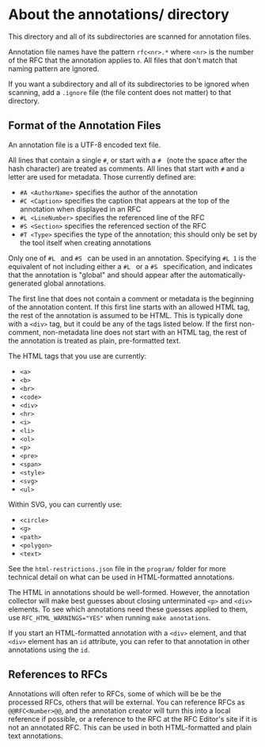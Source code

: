 # About the annotations/ directory

This directory and all of its subdirectories are scanned for annotation files.

Annotation file names have the pattern `rfc<nr>.*` where `<nr>` is the number of the RFC that the annotation applies to. All files that don't match that naming pattern are ignored.

If you want a subdirectory and all of its subdirectories to be ignored when scanning, add a `.ignore` file (the file content does not matter) to that directory.

## Format of the Annotation Files

An annotation file is a UTF-8 encoded text file.

All lines that contain a single `#`, or start with a `# ` (note the space after the hash character) are treated as comments.
All lines that start with `#` and a letter are used for metadata. Those currently defined are:

* `#A <AuthorName>` specifies the author of the annotation
* `#C <Caption>` specifies the caption that appears at the top of the annotation when displayed in an RFC
* `#L <LineNumber>` specifies the referenced line of the RFC
* `#S <Section>`  specifies the referenced section of the RFC
* `#T <Type>`  specifies the type of the annotation; this should only be set by the tool itself when creating annotations

Only one of `#L ` and `#S ` can be used in an annotation.
Specifying `#L 1` is the equivalent of not including either a `#L ` or a `#S ` specification,
and indicates that the annotation is "global" and should appear after the automatically-generated
global annotations.

The first line that does not contain a comment or metadata is the beginning of the annotation content.
If this first line starts with an allowed HTML tag, the rest of the annotation is assumed to be HTML.
This is typically done with a `<div>` tag, but it could be any of the tags listed below.
If the first non-comment, non-metadata line does not start with an HTML tag, the rest of the annotation is treated as plain, pre-formatted text.

The HTML tags that you use are currently:

- `<a>`
- `<b>`
- `<br>`
- `<code>`
- `<div>`
- `<hr>`
- `<i>`
- `<li>`
- `<ol>`
- `<p>`
- `<pre>`
- `<span>`
- `<style>`
- `<svg>`
- `<ul>`

Within SVG, you can currently use:

- `<circle>`
- `<g>`
- `<path>`
- `<polygon>`
- `<text>`

See the `html-restrictions.json` file in the `program/` folder for more technical detail on what can be used in HTML-formatted annotations.

The HTML in annotations should be well-formed.
However, the annotation collector will make best guesses about closing unterminated `<p>` and `<div>` elements.
To see which annotations need these guesses applied to them, use `RFC_HTML_WARNINGS="YES"` when running
`make annotations`.

If you start an HTML-formatted annotation with a `<div>` element, and that `<div>` element has an `id` attribute,
you can refer to that annotation in other annotations using the `id`.

## References to RFCs

Annotations will often refer to RFCs, some of which will be be the processed RFCs, others that will be external.
You can reference RFCs as `@@RFC<Number>@@`, and the annotation creator will turn this into a local reference if possible,
or a reference to the RFC at the RFC Editor's site if it is not an annotated RFC.
This can be used in both HTML-formatted and plain text annotations.
